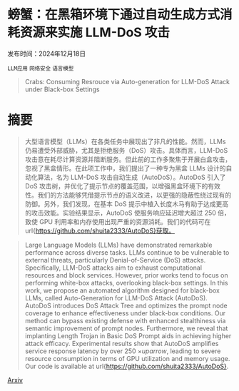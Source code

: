 # 螃蟹：在黑箱环境下通过自动生成方式消耗资源来实施 LLM-DoS 攻击

发布时间：2024年12月18日

`LLM应用` `网络安全` `语言模型`

> Crabs: Consuming Resrouce via Auto-generation for LLM-DoS Attack under Black-box Settings

# 摘要

> 大型语言模型（LLMs）在各类任务中展现出了非凡的性能。然而，LLMs 仍易遭受外部威胁，尤其是拒绝服务（DoS）攻击。具体而言，LLM-DoS 攻击意在耗尽计算资源并阻断服务。但此前的工作多聚焦于开展白盒攻击，忽视了黑盒情形。在此项工作中，我们提出了一种专为黑盒 LLMs 设计的自动化算法，名为 LLM-DoS 攻击自动生成（AutoDoS）。AutoDoS 引入了 DoS 攻击树，并优化了提示节点的覆盖范围，以增强黑盒环境下的有效性。我们的方法能够凭借提示节点的语义改进，以更强的隐蔽性绕过现有的防御。另外，我们发现，在基本 DoS 提示中植入长度木马有助于达成更高的攻击效能。实验结果显示，AutoDoS 使服务响应延迟增大超过 250 倍，致使 GPU 利用率和内存使用出现严重的资源消耗。我们的代码可在 url{https://github.com/shuita2333/AutoDoS}获取。

> Large Language Models (LLMs) have demonstrated remarkable performance across diverse tasks. LLMs continue to be vulnerable to external threats, particularly Denial-of-Service (DoS) attacks. Specifically, LLM-DoS attacks aim to exhaust computational resources and block services. However, prior works tend to focus on performing white-box attacks, overlooking black-box settings. In this work, we propose an automated algorithm designed for black-box LLMs, called Auto-Generation for LLM-DoS Attack (AutoDoS). AutoDoS introduces DoS Attack Tree and optimizes the prompt node coverage to enhance effectiveness under black-box conditions. Our method can bypass existing defense with enhanced stealthiness via semantic improvement of prompt nodes. Furthermore, we reveal that implanting Length Trojan in Basic DoS Prompt aids in achieving higher attack efficacy. Experimental results show that AutoDoS amplifies service response latency by over 250 $\times uparrow$, leading to severe resource consumption in terms of GPU utilization and memory usage. Our code is available at url{https://github.com/shuita2333/AutoDoS}.

[Arxiv](https://arxiv.org/abs/2412.13879)